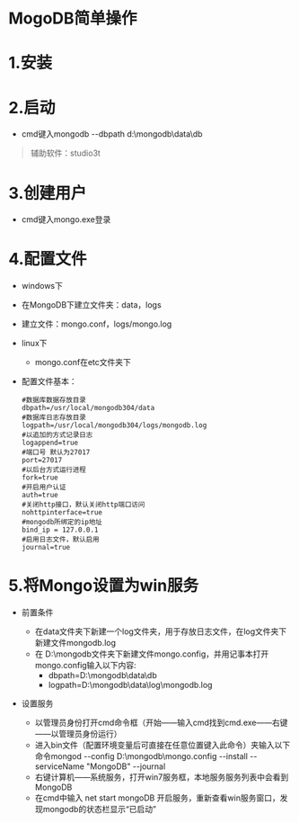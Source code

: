 # MogoDB简单操作

# 1.安装

# 2.启动

- cmd键入mongodb --dbpath d:\mongodb\data\db

> 辅助软件：studio3t

# 3.创建用户

- cmd键入mongo.exe登录

# 4.配置文件

-  windows下

  - 在MongoDB下建立文件夹：data，logs
  - 建立文件：mongo.conf，logs/mongo.log

- linux下

  - mongo.conf在etc文件夹下

- 配置文件基本：

  ```properties
  #数据库数据存放目录
  dbpath=/usr/local/mongodb304/data
  #数据库日志存放目录
  logpath=/usr/local/mongodb304/logs/mongodb.log 
  #以追加的方式记录日志
  logappend=true
  #端口号 默认为27017
  port=27017 
  #以后台方式运行进程
  fork=true 
  #开启用户认证
  auth=true
  #关闭http接口，默认关闭http端口访问
  nohttpinterface=true
  #mongodb所绑定的ip地址
  bind_ip = 127.0.0.1 
  #启用日志文件，默认启用
  journal=true 
  ```


# 5.将Mongo设置为win服务

- 前置条件
  - 在data文件夹下新建一个log文件夹，用于存放日志文件，在log文件夹下新建文件mongodb.log
  - 在 D:\mongodb文件夹下新建文件mongo.config，并用记事本打开mongo.config输入以下内容:
    - dbpath=D:\mongodb\data\db 
    - logpath=D:\mongodb\data\log\mongodb.log

- 设置服务
  - 以管理员身份打开cmd命令框（开始——输入cmd找到cmd.exe——右键——以管理员身份运行）
  - 进入bin文件（配置环境变量后可直接在任意位置键入此命令）夹输入以下命令mongod --config D:\mongodb\mongo.config --install --serviceName "MongoDB" --journal  
  - 右键计算机——系统服务，打开win7服务框，本地服务服务列表中会看到MongoDB
  - 在cmd中输入 net start mongoDB  开启服务，重新查看win服务窗口，发现mongodb的状态栏显示“已启动”